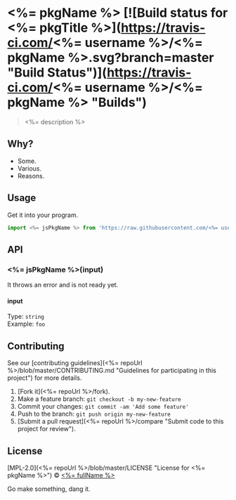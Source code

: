 # <%= pkgName %> [![Build status for <%= pkgTitle %>](https://travis-ci.com/<%= username %>/<%= pkgName %>.svg?branch=master "Build Status")](https://travis-ci.com/<%= username %>/<%= pkgName %> "Builds")

> <%= description %>

## Why?

 - Some.
 - Various.
 - Reasons.

## Usage

Get it into your program.

```js
import <%= jsPkgName %> from 'https://raw.githubusercontent.com/<%= username %>/<%= pkgName %>/master/main.js';
```

## API

### <%= jsPkgName %>(input)

It throws an error and is not ready yet.

#### input

Type: `string`<br>
Example: `foo`

## Contributing

See our [contributing guidelines](<%= repoUrl %>/blob/master/CONTRIBUTING.md "Guidelines for participating in this project") for more details.

1. [Fork it](<%= repoUrl %>/fork).
2. Make a feature branch: `git checkout -b my-new-feature`
3. Commit your changes: `git commit -am 'Add some feature'`
4. Push to the branch: `git push origin my-new-feature`
5. [Submit a pull request](<%= repoUrl %>/compare "Submit code to this project for review").

## License

[MPL-2.0](<%= repoUrl %>/blob/master/LICENSE "License for <%= pkgName %>") © [<%= fullName %>](<%= website %> "Author of <%= pkgName %>")

Go make something, dang it.
